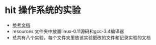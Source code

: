# hit 操作系统的实验
* [参考文档](https://hoverwinter.gitbooks.io/hit-oslab-manual/content)
* resources 文件夹中放置linux-0.11源码和gcc-3.4编译器
* 总共有八个实验，每个文件夹里放该实验更改的文件和记录实验的文档
